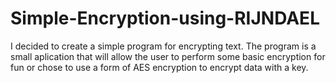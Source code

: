 # Simple-Encryption-using-RIJNDAEL
I decided to create a simple program for encrypting text. The program is a small aplication that will allow the user to perform some basic encryption for fun or chose to use a form of AES encryption to encrypt data with a key.
